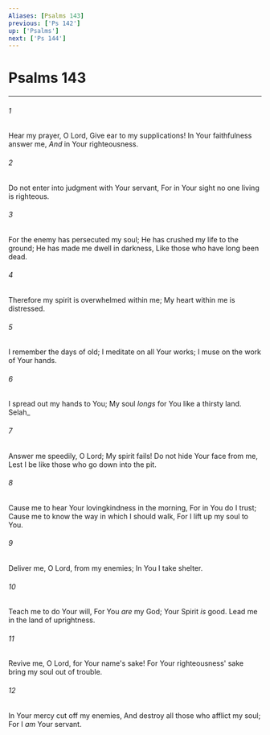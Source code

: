 ```yaml
---
Aliases: [Psalms 143]
previous: ['Ps 142']
up: ['Psalms']
next: ['Ps 144']
---
```

# Psalms 143

***


###### 1 
Hear my prayer, O Lord, Give ear to my supplications! In Your faithfulness answer me, _And_ in Your righteousness. 

###### 2 
Do not enter into judgment with Your servant, For in Your sight no one living is righteous. 

###### 3 
For the enemy has persecuted my soul; He has crushed my life to the ground; He has made me dwell in darkness, Like those who have long been dead. 

###### 4 
Therefore my spirit is overwhelmed within me; My heart within me is distressed. 

###### 5 
I remember the days of old; I meditate on all Your works; I muse on the work of Your hands. 

###### 6 
I spread out my hands to You; My soul _longs_ for You like a thirsty land. Selah_ 

###### 7 
Answer me speedily, O Lord; My spirit fails! Do not hide Your face from me, Lest I be like those who go down into the pit. 

###### 8 
Cause me to hear Your lovingkindness in the morning, For in You do I trust; Cause me to know the way in which I should walk, For I lift up my soul to You. 

###### 9 
Deliver me, O Lord, from my enemies; In You I take shelter. 

###### 10 
Teach me to do Your will, For You _are_ my God; Your Spirit _is_ good. Lead me in the land of uprightness. 

###### 11 
Revive me, O Lord, for Your name's sake! For Your righteousness' sake bring my soul out of trouble. 

###### 12 
In Your mercy cut off my enemies, And destroy all those who afflict my soul; For I _am_ Your servant.
